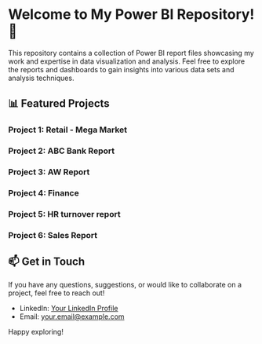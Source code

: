 # Welcome to My Power BI Repository! 👋

This repository contains a collection of Power BI report files showcasing my work and expertise in data visualization and analysis. Feel free to explore the reports and dashboards to gain insights into various data sets and analysis techniques.

## 📊 Featured Projects

### Project 1: Retail - Mega Market
### Project 2: ABC Bank Report
### Project 3: AW Report
### Project 4: Finance
### Project 5: HR turnover report
### Project 6: Sales Report

## 📫 Get in Touch

If you have any questions, suggestions, or would like to collaborate on a project, feel free to reach out!

- LinkedIn: [Your LinkedIn Profile](https://www.linkedin.com/in/yourprofile)
- Email: your.email@example.com

Happy exploring!


